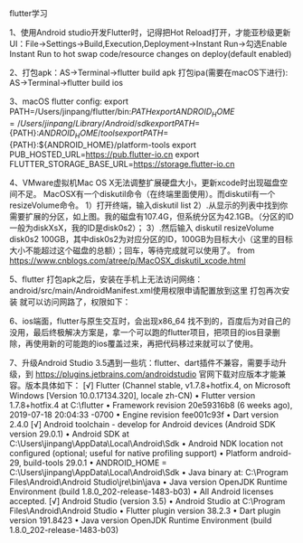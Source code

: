 flutter学习

1、使用Android studio开发Flutter时，记得把Hot Reload打开，才能亚秒级更新UI：File->Settings->Build,Execution,Deployment->Instant Run->勾选Enable Instant Run to hot swap code/resource changes on deploy(default enabled)

2、打包apk：AS->Terminal->flutter build apk
   打包ipa(需要在macOS下进行): AS->Terminal->flutter build ios

3、macOS flutter config:
export PATH=/Users/jinpang/flutter/bin:$PATH
export ANDROID_HOME=/Users/jinpang/Library/Android/sdk
export PATH=${PATH}:${ANDROID_HOME}/tools
export PATH=${PATH}:${ANDROID_HOME}/platform-tools
export PUB_HOSTED_URL=https://pub.flutter-io.cn
export FLUTTER_STORAGE_BASE_URL=https://storage.flutter-io.cn

4、VMware虚拟机Mac OS X无法调整扩展硬盘大小，更新xcode时出现磁盘空间不足。
MacOSX有一个diskutil命令（在终端里面使用）。而diskutil有一个resizeVolume命令。
1）打开终端，输入diskutil list
2）.从显示的列表中找到你需要扩展的分区，如上图。我的磁盘有107.4G，但系统分区为42.1GB。（分区的ID一般为diskXsX，我的ID是disk0s2）；
3）.然后输入 diskutil resizeVolume disk0s2 100GB，其中disk0s2为对应分区的ID，100GB为目标大小（这里的目标大小不能超过这个磁盘的总额）；回车，等待完成就可以使用了。
from https://www.cnblogs.com/atree/p/MacOSX_diskutil_xcode.html

5、flutter 打包apk之后，安装在手机上无法访问网络：
android/src/main/AndroidManifest.xml使用权限申请配置放到这里 打包再次安装 就可以访问网路了，权限如下：
<uses-permission android:name="android.permission.READ_PHONE_STATE" />
<uses-permission android:name="android.permission.INTERNET" />
<uses-permission android:name="android.permission.ACCESS_NETWORK_STATE" />
<uses-permission android:name="android.permission.ACCESS_WIFI_STATE" />

6、ios端面，flutter与原生交互时，会出现x86_64 找不到的，百度后为对自己的没用，最后终极解决方案是，拿一个可以跑的flutter项目，把项目的ios目录删除，再使用新的可能跑的ios覆盖过来，再把代码移过来就可以了使用。

7、升级Android Studio 3.5遇到一些坑：flutter、dart插件不兼容，需要手动升级，到 https://plugins.jetbrains.com/androidstudio 官网下载对应版本才能兼容。版本具体如下：
[√] Flutter (Channel stable, v1.7.8+hotfix.4, on Microsoft Windows [Version 10.0.17134.320], locale zh-CN)
    • Flutter version 1.7.8+hotfix.4 at C:\flutter
    • Framework revision 20e59316b8 (6 weeks ago), 2019-07-18 20:04:33 -0700
    • Engine revision fee001c93f
    • Dart version 2.4.0
[√] Android toolchain - develop for Android devices (Android SDK version 29.0.1)
    • Android SDK at C:\Users\jinpang\AppData\Local\Android\Sdk
    • Android NDK location not configured (optional; useful for native profiling support)
    • Platform android-29, build-tools 29.0.1
    • ANDROID_HOME = C:\Users\jinpang\AppData\Local\Android\Sdk
    • Java binary at: C:\Program Files\Android\Android Studio\jre\bin\java
    • Java version OpenJDK Runtime Environment (build 1.8.0_202-release-1483-b03)
    • All Android licenses accepted.
[√] Android Studio (version 3.5)
    • Android Studio at C:\Program Files\Android\Android Studio
    • Flutter plugin version 38.2.3
    • Dart plugin version 191.8423
    • Java version OpenJDK Runtime Environment (build 1.8.0_202-release-1483-b03)

